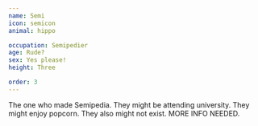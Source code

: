 ```yaml
---
name: Semi
icon: semicon
animal: hippo

occupation: Semipedier
age: Rude?
sex: Yes please!
height: Three

order: 3
---
```


The one who made Semipedia. They might be attending university. They might enjoy popcorn. They also might not exist. MORE INFO NEEDED.